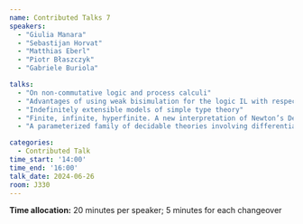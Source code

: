 ```yaml
---
name: Contributed Talks 7
speakers: 
  - "Giulia Manara"
  - "Sebastijan Horvat"
  - "Matthias Eberl"
  - "Piotr Błaszczyk"
  - "Gabriele Buriola"

talks: 
  - "On non-commutative logic and process calculi"
  - "Advantages of using weak bisimulation for the logic IL with respect to Verbrugge semantics"
  - "Indefinitely extensible models of simple type theory"
  - "Finite, infinite, hyperfinite. A new interpretation of Newton’s De Analysi."
  - "A parameterized family of decidable theories involving differentiable functions"

categories:
  - Contributed Talk
time_start: '14:00'
time_end: '16:00'
talk_date: 2024-06-26
room: J330
---
```

**Time allocation:** 20 minutes per speaker; 5 minutes for each changeover
